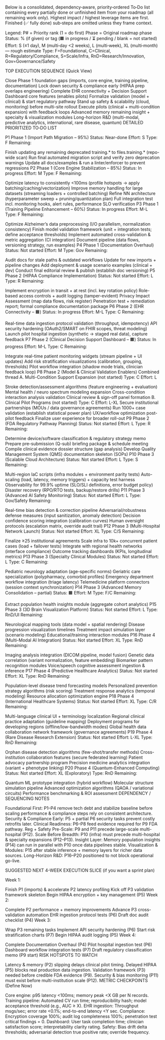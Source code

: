 Below is a consolidated, dependency‑aware, priority‑ordered To‑Do list containing every partially done or unfinished item from your roadmap (all remaining work only). Highest impact / highest leverage items are first. Finished (✅ fully done) sub‑steps are omitted unless they frame context.

Legend: P# = Priority rank (1 = do first) Phase = Original roadmap phase Status: % (if given) or tag (🟧 in progress / ⏳ pending / blank = not started) Effort: S (≤1 day), M (multi‑day <2 weeks), L (multi‑week), XL (multi‑month) — rough estimate Type: F=Foundational, C=Clinical, R=Regulatory/Compliance, S=Scale/Infra, RnD=Research/Innovation, Gov=Governance/Safety

TOP EXECUTION SEQUENCE (Quick View)

Close Phase 1 foundation gaps (imports, core engine, training pipeline, documentation)
Lock down security & compliance early (HIPAA prep overlaps engineering)
Complete EHR connectivity + Decision Support Dashboard core features (enables pilots)
Formalize validation (model + clinical) & start regulatory pathway
Stand up safety & scalability (cloud, monitoring) before multi-site rollout
Execute pilots (clinical + multi-condition expansion) with feedback loops
Advanced memory remaining insight + specialty & visualization modules
Long-horizon R&D (multi-modal, predictive analytics, international, rare disease, quantum)
DETAILED PRIORITIZED TO‑DO LIST

P1 Phase 1 (Import Path Migration – 95%) Status: Near-done Effort: S Type: F
Remaining:

Finish updating any remaining deprecated training.* to files.training.* (repo-wide scan)
Run final automated migration script and verify zero deprecation warnings
Update all docs/examples & run a linter/enforcer to prevent regressions
P2 Phase 1 (Core Engine Stabilization – 85%) Status: In progress Effort: M Type: F
Remaining:

Optimize latency to consistently <100ms (profile hotspots → apply batching/caching/vectorization)
Improve memory handling for large datasets (streaming loaders + controlled batching)
Refine NN architecture (hyperparameter sweep + pruning/quantization plan)
Full integration test incl. monitoring hooks, alert rules, performance SLO verification
P3 Phase 1 (Training Pipeline Enhancement – 60%) Status: In progress Effort: M-L Type: F
Remaining:

Optimize Alzheimer’s data preprocessing (I/O parallelism, normalization consistency)
Finish model validation framework (unit + integration tests; define acceptance thresholds)
Implement automated cross-validation & metric aggregation (CI integration)
Document pipeline (data flows, versioning strategy, run examples)
P4 Phase 1 (Documentation Overhaul) Status: Not started Effort: M Type: Gov
Remaining:

Audit docs for stale paths & outdated workflows
Update for new imports + pipeline changes
Add deployment & usage scenario examples (clinical + dev)
Conduct final editorial review & publish (establish doc versioning)
P5 Phase 2 (HIPAA Compliance Implementation) Status: Not started Effort: L Type: R
Remaining:

Implement encryption in transit + at rest (incl. key rotation policy)
Role-based access controls + audit logging (tamper-evident)
Privacy Impact Assessment (map data flows, risk register)
Penetration test + remediation report; formal compliance documentation package
P6 Phase 2 (EHR Connectivity – 🟧) Status: In progress Effort: M-L Type: C
Remaining:

Real-time data ingestion protocol validation (throughput, idempotency)
API security hardening (OAuth2/SMART on FHIR scopes, threat modeling)
Launch pilot hospital ingestion (synthetic → staged real data), capture feedback
P7 Phase 2 (Clinical Decision Support Dashboard – 🟧) Status: In progress Effort: M-L Type: C
Remaining:

Integrate real-time patient monitoring widgets (stream pipeline + UI updates)
Add risk stratification visualizations (calibration, grouping, thresholds)
Pilot workflow integration (shadow mode trials, clinician feedback loop)
P8 Phase 2 (Model & Clinical Validation Enablers) Combined thread
A. Multi-Condition Support Expansion (not started) Type: C Effort: L

Stroke detection/assessment algorithms (feature engineering + evaluation)
Mental health / neuro spectrum modeling expansion
Cross-condition interaction analysis validation
Clinical review & sign-off panel formation
B. Clinical Pilot Programs (not started) Type: C Effort: L-XL
Secure institutional partnerships (MOUs / data governance agreements)
Run 1000+ case validation (establish statistical power plan)
UX/workflow optimization post-pilot feedback
Finalize user experience for broader roll-out
P9 Phase 2 (FDA Regulatory Pathway Planning) Status: Not started Effort: L Type: R
Remaining:

Determine device/software classification & regulatory strategy memo
Prepare pre-submission (Q-sub) briefing package & schedule meeting
Compile clinical evidence dossier structure (gap analysis)
Develop Quality Management System (QMS) documentation skeleton (SOPs)
P10 Phase 3 (Scalable Cloud Architecture) Status: Not started Effort: L Type: S
Remaining:

Multi-region IaC scripts (infra modules + environment parity tests)
Auto-scaling (load, latency, memory triggers) + capacity test harness
Observability for 99.9% uptime (SLO/SLI definitions, error budget policy)
Disaster recovery (RPO/RTO tests, backup/restore drills)
P11 Phase 3 (Advanced AI Safety Monitoring) Status: Not started Effort: L Type: Gov/Safety
Remaining:

Real-time bias detection & correction pipeline
Adversarial/robustness defense measures (input sanitization, anomaly detection)
Decision confidence scoring integration (calibration curves)
Human oversight protocols (escalation matrix, override audit trail)
P12 Phase 3 (Multi-Hospital Network Launch) Status: Not started Effort: XL Type: C/S
Remaining:

Finalize ≥25 institutional agreements
Scale infra to 10k+ concurrent patient cases (load + failover tests)
Integrate with regional health networks (interface compliance)
Outcome tracking dashboards (KPIs, longitudinal metrics)
P13 Phase 3 (Specialty Clinical Modules) Status: Not started Effort: L Type: C
Remaining:

Pediatric neurology adaptation (age-specific norms)
Geriatric care specialization (polypharmacy, comorbid profiles)
Emergency department workflow integration (triage latency)
Telemedicine platform connectors (session context synchronization)
P14 Phase 3 (Advanced Memory Consolidation – partial) Status: 🟧 Effort: M Type: F/C
Remaining:

Extract population health insights module (aggregate cohort analytics)
P15 Phase 3 (3D Brain Visualization Platform) Status: Not started Effort: L Type: RnD/UI
Remaining:

Neurological mapping tools (data model + spatial rendering)
Disease progression visualization timelines
Treatment impact simulation layer (scenario modeling)
Educational/training interaction modules
P16 Phase 4 (Multi-Modal AI Integration) Status: Not started Effort: XL Type: RnD
Remaining:

Imaging analysis integration (DICOM pipeline, model fusion)
Genetic data correlation (variant normalization, feature embedding)
Biomarker pattern recognition modules
Voice/speech cognitive assessment ingestion & inference
P17 Phase 4 (Predictive Healthcare Analytics) Status: Not started Effort: XL Type: RnD
Remaining:

Population-level disease trend forecasting models
Personalized prevention strategy algorithms (risk scoring)
Treatment response analytics (temporal modeling)
Resource allocation optimization engine
P18 Phase 4 (International Healthcare Systems) Status: Not started Effort: XL Type: C/R
Remaining:

Multi-language clinical UI + terminology localization
Regional clinical practice adaptation (guideline mapping)
Deployment programs for developing regions (offline/low-bandwidth modes)
Global health data collaboration network framework (governance agreements)
P19 Phase 4 (Rare Disease Research Extension) Status: Not started Effort: L-XL Type: RnD
Remaining:

Orphan disease detection algorithms (few-shot/transfer methods)
Cross-institution collaboration features (secure federated learning)
Patient advocacy partnership program
Precision medicine analytics integration (variant + phenotype linking)
P20 Phase 4 (Quantum-Enhanced Computing) Status: Not started Effort: XL (Exploratory) Type: RnD
Remaining:

Quantum ML prototype integration (hybrid workflow)
Molecular structure simulation pipeline
Advanced optimization algorithms (QAOA / variational circuits)
Performance benchmarking & ROI assessment
DEPENDENCY / SEQUENCING NOTES

Foundational First: P1–P4 remove tech debt and stabilize baseline before scaling performance & compliance steps rely on consistent architecture.
Security & Compliance Early: P5 + partial P6 security tasks prevent costly retrofits later.
Clinical Readiness: P6–P8 feed evidence required for P9 FDA pathway.
Reg + Safety Pre-Scale: P9 and P11 precede large-scale multi-hospital (P12).
Scale Before Breadth: P10 (infra) must precede multi-hospital & specialty expansions (P12–P13).
Insight Layer: Memory population insights (P14) can run in parallel with P10 once data pipelines stable.
Visualization & Modules: P15 after stable inference + memory layers for richer data sources.
Long-Horizon R&D: P16–P20 positioned to not block operational go-live.

SUGGESTED NEXT 4-WEEK EXECUTION SLICE (if you want a sprint plan)

Week 1:

Finish P1 (imports) & accelerate P2 latency profiling
Kick off P3 validation framework skeleton
Begin HIPAA encryption + key management (P5)
Week 2:

Complete P2 performance + memory improvements
Advance P3 cross-validation automation
EHR ingestion protocol tests (P6)
Draft doc audit checklist (P4)
Week 3:

Wrap P3 remaining tasks
Implement API security hardening (P6)
Start risk stratification charts (P7)
Begin HIPAA audit logging (P5)
Week 4:

Complete Documentation Overhaul (P4)
Pilot hospital ingestion test (P6)
Dashboard workflow integration tests (P7)
Draft regulatory classification memo (P9 start)
RISK HOTSPOTS TO WATCH

Latency & memory (P2) slipping delays clinical pilot timing.
Delayed HIPAA (P5) blocks real production data ingestion.
Validation framework (P3) needed before credible FDA evidence (P9).
Security & bias monitoring (P11) must exist before multi-institution scale (P12).
METRIC CHECKPOINTS (Define Now)

Core engine: p95 latency <100ms; memory peak <X GB per N records.
Training pipeline: Automated CV run time; reproducibility hash; model acceptance threshold (e.g., AUC ≥ X).
EHR ingestion: Throughput msgs/sec; error rate <0.1%; end-to-end latency <Y sec.
Compliance: Encryption coverage 100%; audit log completeness 100%; penetration test critical findings = 0.
Dashboard: User task completion time; clinician satisfaction score; interpretability clarity rating.
Safety: Bias drift delta thresholds; adversarial detection true positive rate; override frequency.
